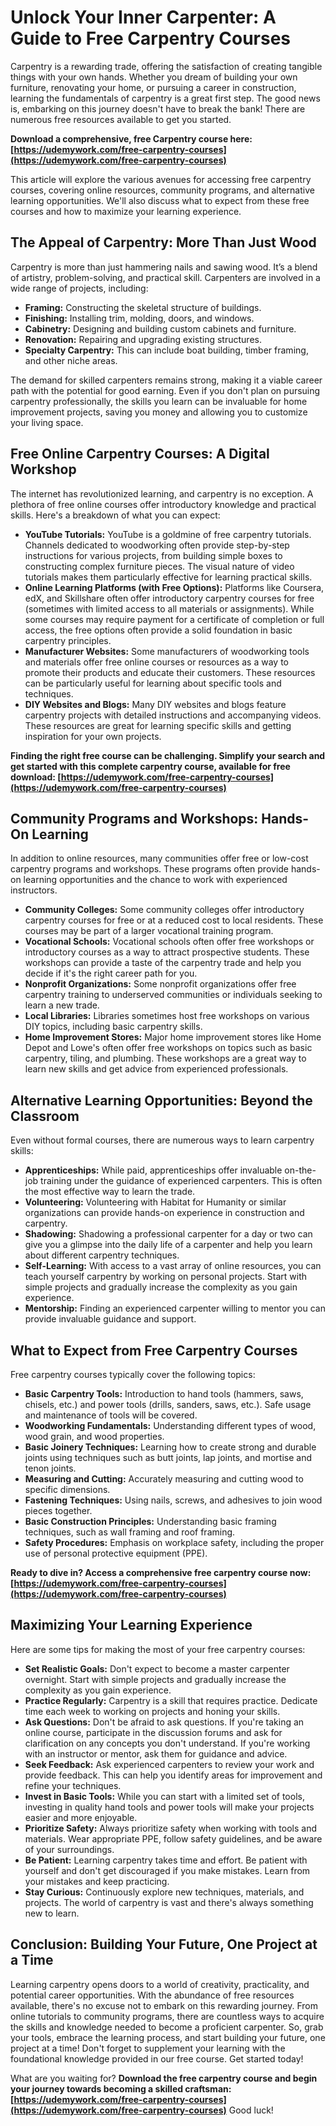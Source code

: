 # Unlock Your Inner Carpenter: A Guide to Free Carpentry Courses

Carpentry is a rewarding trade, offering the satisfaction of creating tangible things with your own hands. Whether you dream of building your own furniture, renovating your home, or pursuing a career in construction, learning the fundamentals of carpentry is a great first step. The good news is, embarking on this journey doesn't have to break the bank! There are numerous free resources available to get you started.

**Download a comprehensive, free Carpentry course here: [https://udemywork.com/free-carpentry-courses](https://udemywork.com/free-carpentry-courses)**

This article will explore the various avenues for accessing free carpentry courses, covering online resources, community programs, and alternative learning opportunities. We'll also discuss what to expect from these free courses and how to maximize your learning experience.

## The Appeal of Carpentry: More Than Just Wood

Carpentry is more than just hammering nails and sawing wood. It’s a blend of artistry, problem-solving, and practical skill. Carpenters are involved in a wide range of projects, including:

*   **Framing:** Constructing the skeletal structure of buildings.
*   **Finishing:** Installing trim, molding, doors, and windows.
*   **Cabinetry:** Designing and building custom cabinets and furniture.
*   **Renovation:** Repairing and upgrading existing structures.
*   **Specialty Carpentry:** This can include boat building, timber framing, and other niche areas.

The demand for skilled carpenters remains strong, making it a viable career path with the potential for good earning. Even if you don't plan on pursuing carpentry professionally, the skills you learn can be invaluable for home improvement projects, saving you money and allowing you to customize your living space.

## Free Online Carpentry Courses: A Digital Workshop

The internet has revolutionized learning, and carpentry is no exception. A plethora of free online courses offer introductory knowledge and practical skills. Here's a breakdown of what you can expect:

*   **YouTube Tutorials:** YouTube is a goldmine of free carpentry tutorials. Channels dedicated to woodworking often provide step-by-step instructions for various projects, from building simple boxes to constructing complex furniture pieces. The visual nature of video tutorials makes them particularly effective for learning practical skills.
*   **Online Learning Platforms (with Free Options):** Platforms like Coursera, edX, and Skillshare often offer introductory carpentry courses for free (sometimes with limited access to all materials or assignments). While some courses may require payment for a certificate of completion or full access, the free options often provide a solid foundation in basic carpentry principles.
*   **Manufacturer Websites:** Some manufacturers of woodworking tools and materials offer free online courses or resources as a way to promote their products and educate their customers. These resources can be particularly useful for learning about specific tools and techniques.
*   **DIY Websites and Blogs:** Many DIY websites and blogs feature carpentry projects with detailed instructions and accompanying videos. These resources are great for learning specific skills and getting inspiration for your own projects.

**Finding the right free course can be challenging. Simplify your search and get started with this complete carpentry course, available for free download: [https://udemywork.com/free-carpentry-courses](https://udemywork.com/free-carpentry-courses)**

## Community Programs and Workshops: Hands-On Learning

In addition to online resources, many communities offer free or low-cost carpentry programs and workshops. These programs often provide hands-on learning opportunities and the chance to work with experienced instructors.

*   **Community Colleges:** Some community colleges offer introductory carpentry courses for free or at a reduced cost to local residents. These courses may be part of a larger vocational training program.
*   **Vocational Schools:** Vocational schools often offer free workshops or introductory courses as a way to attract prospective students. These workshops can provide a taste of the carpentry trade and help you decide if it's the right career path for you.
*   **Nonprofit Organizations:** Some nonprofit organizations offer free carpentry training to underserved communities or individuals seeking to learn a new trade.
*   **Local Libraries:** Libraries sometimes host free workshops on various DIY topics, including basic carpentry skills.
*   **Home Improvement Stores:** Major home improvement stores like Home Depot and Lowe's often offer free workshops on topics such as basic carpentry, tiling, and plumbing. These workshops are a great way to learn new skills and get advice from experienced professionals.

## Alternative Learning Opportunities: Beyond the Classroom

Even without formal courses, there are numerous ways to learn carpentry skills:

*   **Apprenticeships:** While paid, apprenticeships offer invaluable on-the-job training under the guidance of experienced carpenters. This is often the most effective way to learn the trade.
*   **Volunteering:** Volunteering with Habitat for Humanity or similar organizations can provide hands-on experience in construction and carpentry.
*   **Shadowing:** Shadowing a professional carpenter for a day or two can give you a glimpse into the daily life of a carpenter and help you learn about different carpentry techniques.
*   **Self-Learning:** With access to a vast array of online resources, you can teach yourself carpentry by working on personal projects. Start with simple projects and gradually increase the complexity as you gain experience.
*   **Mentorship:** Finding an experienced carpenter willing to mentor you can provide invaluable guidance and support.

## What to Expect from Free Carpentry Courses

Free carpentry courses typically cover the following topics:

*   **Basic Carpentry Tools:** Introduction to hand tools (hammers, saws, chisels, etc.) and power tools (drills, sanders, saws, etc.). Safe usage and maintenance of tools will be covered.
*   **Woodworking Fundamentals:** Understanding different types of wood, wood grain, and wood properties.
*   **Basic Joinery Techniques:** Learning how to create strong and durable joints using techniques such as butt joints, lap joints, and mortise and tenon joints.
*   **Measuring and Cutting:** Accurately measuring and cutting wood to specific dimensions.
*   **Fastening Techniques:** Using nails, screws, and adhesives to join wood pieces together.
*   **Basic Construction Principles:** Understanding basic framing techniques, such as wall framing and roof framing.
*   **Safety Procedures:** Emphasis on workplace safety, including the proper use of personal protective equipment (PPE).

**Ready to dive in? Access a comprehensive free carpentry course now: [https://udemywork.com/free-carpentry-courses](https://udemywork.com/free-carpentry-courses)**

## Maximizing Your Learning Experience

Here are some tips for making the most of your free carpentry courses:

*   **Set Realistic Goals:** Don't expect to become a master carpenter overnight. Start with simple projects and gradually increase the complexity as you gain experience.
*   **Practice Regularly:** Carpentry is a skill that requires practice. Dedicate time each week to working on projects and honing your skills.
*   **Ask Questions:** Don't be afraid to ask questions. If you're taking an online course, participate in the discussion forums and ask for clarification on any concepts you don't understand. If you're working with an instructor or mentor, ask them for guidance and advice.
*   **Seek Feedback:** Ask experienced carpenters to review your work and provide feedback. This can help you identify areas for improvement and refine your techniques.
*   **Invest in Basic Tools:** While you can start with a limited set of tools, investing in quality hand tools and power tools will make your projects easier and more enjoyable.
*   **Prioritize Safety:** Always prioritize safety when working with tools and materials. Wear appropriate PPE, follow safety guidelines, and be aware of your surroundings.
*   **Be Patient:** Learning carpentry takes time and effort. Be patient with yourself and don't get discouraged if you make mistakes. Learn from your mistakes and keep practicing.
*   **Stay Curious:** Continuously explore new techniques, materials, and projects. The world of carpentry is vast and there's always something new to learn.

## Conclusion: Building Your Future, One Project at a Time

Learning carpentry opens doors to a world of creativity, practicality, and potential career opportunities. With the abundance of free resources available, there's no excuse not to embark on this rewarding journey. From online tutorials to community programs, there are countless ways to acquire the skills and knowledge needed to become a proficient carpenter. So, grab your tools, embrace the learning process, and start building your future, one project at a time! Don't forget to supplement your learning with the foundational knowledge provided in our free course. Get started today!

What are you waiting for? **Download the free carpentry course and begin your journey towards becoming a skilled craftsman: [https://udemywork.com/free-carpentry-courses](https://udemywork.com/free-carpentry-courses)** Good luck!
